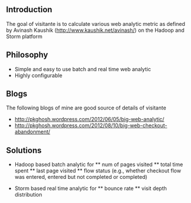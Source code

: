 ## Introduction
The goal of visitante is to calculate various web analytic metric as defined by 
Avinash Kaushik (http://www.kaushik.net/avinash/) on the Hadoop and Storm platform

## Philosophy
* Simple and easy to use batch and real time web analytic
* Highly configurable

## Blogs
The following blogs of mine are good source of details of visitante

* http://pkghosh.wordpress.com/2012/06/05/big-web-analytic/
* http://pkghosh.wordpress.com/2012/08/10/big-web-checkout-abandonment/


## Solutions
* Hadoop based batch analytic for 
** num of pages visited
** total time spent 
** last page visited
** flow status (e.g., whether checkout flow was entered, entered but not completed or completed)

* Storm based real time analytic for
** bounce rate
** visit depth distribution





